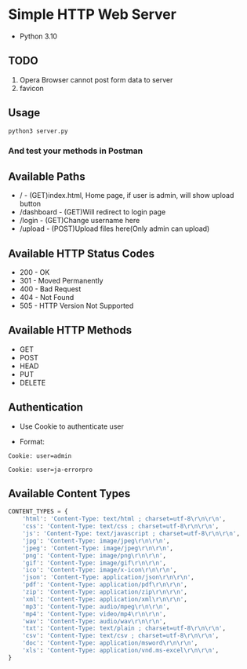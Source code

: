 # Simple HTTP Web Server

* Python 3.10

## TODO

1. Opera Browser cannot post form data to server
2. favicon

## Usage

```bash
python3 server.py
```

### And test your methods in Postman 

## Available Paths

* / - (GET)index.html, Home page, if user is admin, will show upload button
* /dashboard - (GET)Will redirect to login page
* /login - (GET)Change username here
* /upload - (POST)Upload files here(Only admin can upload)


## Available HTTP Status Codes

* 200 - OK
* 301 - Moved Permanently
* 400 - Bad Request
* 404 - Not Found
* 505 - HTTP Version Not Supported

## Available HTTP Methods

* GET
* POST
* HEAD
* PUT
* DELETE

## Authentication

* Use Cookie to authenticate user

* Format:

```
Cookie: user=admin
```

```
Cookie: user=ja-errorpro
```


## Available Content Types

```python
CONTENT_TYPES = {
    'html': 'Content-Type: text/html ; charset=utf-8\r\n\r\n',
    'css': 'Content-Type: text/css ; charset=utf-8\r\n\r\n',
    'js': 'Content-Type: text/javascript ; charset=utf-8\r\n\r\n',
    'jpg': 'Content-Type: image/jpeg\r\n\r\n',
    'jpeg': 'Content-Type: image/jpeg\r\n\r\n',
    'png': 'Content-Type: image/png\r\n\r\n',
    'gif': 'Content-Type: image/gif\r\n\r\n',
    'ico': 'Content-Type: image/x-icon\r\n\r\n',
    'json': 'Content-Type: application/json\r\n\r\n',
    'pdf': 'Content-Type: application/pdf\r\n\r\n',
    'zip': 'Content-Type: application/zip\r\n\r\n',
    'xml': 'Content-Type: application/xml\r\n\r\n',
    'mp3': 'Content-Type: audio/mpeg\r\n\r\n',
    'mp4': 'Content-Type: video/mp4\r\n\r\n',
    'wav': 'Content-Type: audio/wav\r\n\r\n',
    'txt': 'Content-Type: text/plain ; charset=utf-8\r\n\r\n',
    'csv': 'Content-Type: text/csv ; charset=utf-8\r\n\r\n',
    'doc': 'Content-Type: application/msword\r\n\r\n',
    'xls': 'Content-Type: application/vnd.ms-excel\r\n\r\n',
}
```


